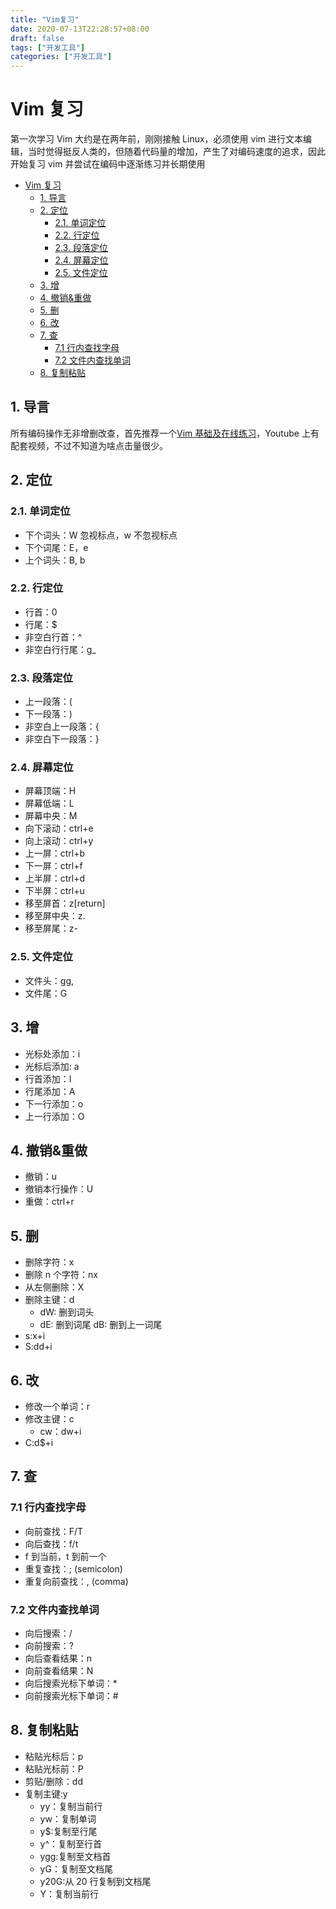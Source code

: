 ```yaml
---
title: "Vim复习"
date: 2020-07-13T22:28:57+08:00
draft: false
tags: ["开发工具"]
categories: ["开发工具"]
---
```


# Vim 复习

第一次学习 Vim 大约是在两年前，刚刚接触 Linux，必须使用 vim 进行文本编辑，当时觉得挺反人类的，但随着代码量的增加，产生了对编码速度的追求，因此开始复习 vim 并尝试在编码中逐渐练习并长期使用

<!-- TOC -->

- [Vim 复习](#vim-复习)
  - [1. 导言](#1-导言)
  - [2. 定位](#2-定位)
    - [2.1. 单词定位](#21-单词定位)
    - [2.2. 行定位](#22-行定位)
    - [2.3. 段落定位](#23-段落定位)
    - [2.4. 屏幕定位](#24-屏幕定位)
    - [2.5. 文件定位](#25-文件定位)
  - [3. 增](#3-增)
  - [4. 撤销&重做](#4-撤销重做)
  - [5. 删](#5-删)
  - [6. 改](#6-改)
  - [7. 查](#7-查)
    - [7.1 行内查找字母](#71-行内查找字母)
    - [7.2 文件内查找单词](#72-文件内查找单词)
  - [8. 复制粘贴](#8-复制粘贴)

<!-- /TOC -->

## 1. 导言

所有编码操作无非增删改查，首先推荐一个[Vim 基础及在线练习](https://code.snipcademy.com/tutorials/vim)，Youtube 上有配套视频，不过不知道为啥点击量很少。

## 2. 定位

### 2.1. 单词定位

- 下个词头：W 忽视标点，w 不忽视标点
- 下个词尾：E，e
- 上个词头：B, b

### 2.2. 行定位

- 行首：0
- 行尾：\$
- 非空白行首：^
- 非空白行行尾：g\_

### 2.3. 段落定位

- 上一段落：(
- 下一段落：)
- 非空白上一段落：{
- 非空白下一段落：}

### 2.4. 屏幕定位

- 屏幕顶端：H
- 屏幕低端：L
- 屏幕中央：M
- 向下滚动：ctrl+e
- 向上滚动：ctrl+y
- 上一屏：ctrl+b
- 下一屏：ctrl+f
- 上半屏：ctrl+d
- 下半屏：ctrl+u
- 移至屏首：z[return]
- 移至屏中央：z.
- 移至屏尾：z-

### 2.5. 文件定位

- 文件头：gg,
- 文件尾：G

## 3. 增

- 光标处添加：i
- 光标后添加: a
- 行首添加：I
- 行尾添加：A
- 下一行添加：o
- 上一行添加：O

## 4. 撤销&重做

- 撤销：u
- 撤销本行操作：U
- 重做：ctrl+r

## 5. 删

- 删除字符：x
- 删除 n 个字符：nx
- 从左侧删除：X
- 删除主键：d
  - dW: 删到词头
  - dE: 删到词尾
    dB: 删到上一词尾
- s:x+i
- S:dd+i

## 6. 改

- 修改一个单词：r
- 修改主键：c
  - cw：dw+i
- C:d\$+i

## 7. 查

### 7.1 行内查找字母

- 向前查找：F/T
- 向后查找：f/t
- f 到当前，t 到前一个
- 重复查找：; (semicolon)
- 重复向前查找：, (comma)

### 7.2 文件内查找单词

- 向后搜索：/
- 向前搜索：?
- 向后查看结果：n
- 向前查看结果：N
- 向后搜索光标下单词：\*
- 向前搜索光标下单词：\#

## 8. 复制粘贴

- 粘贴光标后：p
- 粘贴光标前：P
- 剪贴/删除：dd
- 复制主键:y
  - yy：复制当前行
  - yw：复制单词
  - y\$:复制至行尾
  - y^：复制至行首
  - ygg:复制至文档首
  - yG：复制至文档尾
  - y20G:从 20 行复制到文档尾
  - Y：复制当前行
